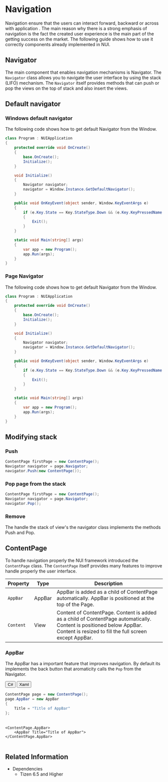 <style>
    .tabcontent img {
        border: 1px solid #555;
        max-width: 100% !important;
        max-height: 100%;
    }
</style>

# Navigation

Navigation ensure that the users can interact forward, backward or across with application . The main reason why there is a strong emphasis of navigation is the fact the created user experience is the main part of the getting success on the market. The following guide shows how to use it correctly components already implemented in NUI.

## Navigator

The main component that enables navigation mechanisms is Navigator. The `Navigator` class allows you to navigate the user interface by using the stack (LIFO) mechanism. The `Navigator` itself provides methods that can push or pop the views on the top of stack and also insert the views.

## Default navigator



### Windows default navigator

The following code shows how to get default Navigator from the Window.

```csharp
class Program : NUIApplication
{
    protected override void OnCreate()
    {
        base.OnCreate();
        Initialize();
    }

    void Initialize()
    {
        Navigator navigator;
        navigator = Window.Instance.GetDefaultNavigator();
    }

    public void OnKeyEvent(object sender, Window.KeyEventArgs e)
    {
        if (e.Key.State == Key.StateType.Down && (e.Key.KeyPressedName == "XF86Back" || e.Key.KeyPressedName == "Escape"))
        {
            Exit();
        }
    }

    static void Main(string[] args)
    {
        var app = new Program();
        app.Run(args);
    }
}
```

### Page Navigator

The following code shows how to get default Navigator from the Window.

```csharp
class Program : NUIApplication
{
    protected override void OnCreate()
    {
        base.OnCreate();
        Initialize();
    }

    void Initialize()
    {
        Navigator navigator;
        navigator = Window.Instance.GetDefaultNavigator();
    }

    public void OnKeyEvent(object sender, Window.KeyEventArgs e)
    {
        if (e.Key.State == Key.StateType.Down && (e.Key.KeyPressedName == "XF86Back" || e.Key.KeyPressedName == "Escape"))
        {
            Exit();
        }
    }

    static void Main(string[] args)
    {
        var app = new Program();
        app.Run(args);
    }
}
```

## Modifying stack

### Push

```csharp
ContentPage firstPage = new ContentPage();
Navigator navigator = page.Navigator;
navigator.Push(new ContentPage());
```

### Pop page from the stack

<!-- TODO: add example image with push -->

```csharp
ContentPage firstPage = new ContentPage();
Navigator navigator = page.Navigator;
navigator.Pop();
```

### Remove

The handle the stack of view's the navigator class implements the methods Push and Pop.

## ContentPage

To handle navigation properly the NUI framework introduced the `ContentPage` class. The `ContentPage` itself provides many features to improve handle properly the user interface.

| Property               | Type            | Description  |
| -----------------------| --------------- | ------------ |
| `AppBar`            | AppBar   | AppBar is added as a child of ContentPage automatically. AppBar is positioned at the top of the Page. |
| `Content`        | View |  Content of ContentPage. Content is added as a child of ContentPage automatically. Content is positioned below AppBar. Content is resized to fill the full screen except AppBar. |

### AppBar

The AppBar has a important feature that improves navigation. By default its implements the back button that aromaticity calls the `Pop` from the Navigator.

<div id="TabSection1">
    <div class="sampletab " id="ProjectCreateTab">
        <button id="ContentPage-Example-AppBar-CSharp" class="tablinks " onclick="openTabSection(event, 'ContentPage-Example-AppBar-CSharp', 'TabSection1') ">C#</button>
        <button id="ContentPage-Example-AppBar-Xaml" class="tablinks " onclick="openTabSection(event, 'ContentPage-Example-AppBar-Xaml', 'TabSection1') ">Xaml</button>
    </div>
    <div id="ContentPage-Example-AppBar-CSharp" class="tabcontent">
        <table>
            <tbody>
                <tr>
<span style="display:block">


```csharp
ContentPage page = new ContentPage();
page.AppBar = new AppBar
{
    Title = "Title of AppBar"
};
```

</span>
                </tr>
            </tbody>
        </table>
    </div>
    <div id="ContentPage-Example-AppBar-Xaml" class="tabcontent">
        <table>
            <tbody>
                <tr>
<span style="display:block">

```xaml
<ContentPage.AppBar>
    <AppBar Title="Title of AppBar">
</ContentPage.AppBar>
```

</span>
                </tr>
            </tbody>
        </table>
    </div>
</div>

## Related Information

- Dependencies
  - Tizen 6.5 and Higher

<script>
    function openTabSection(evt, profileName, sectionId) {
        var i, tabcontent, tablinks, section;
        let selected = 0;

        section = document.getElementById(sectionId);
        tabcontent = section.getElementsByClassName("tabcontent");
        for (i = 0; i < tabcontent.length; i++) {
            tabcontent[i].style.display = "none";
            if (tabcontent[i].id == profileName) {
                selected = i;
            }
        }

        tablinks = section.getElementsByClassName("tablinks");

        for (i = 0; i < tablinks.length; i++) {
            tablinks[i].className = tablinks[i].className.replace(" active", "");
        }

        tabcontent[selected].style.display = "block";
        evt.currentTarget.className += " active";
    }
    document.getElementById("ContentPage-Example-AppBar-CSharp").click();
</script>
